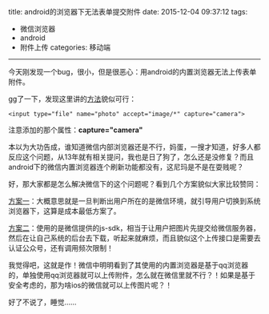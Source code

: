 title: android的浏览器下无法表单提交附件
date: 2015-12-04 09:37:12
tags: 
- 微信浏览器
- android
- 附件上传
categories: 移动端
---

今天刚发现一个bug，很小，但是很恶心：用android的内置浏览器无法上传表单附件。

gg了一下，发现这里讲的[方法](http://stackoverflow.com/questions/6569919/does-the-android-web-browser-allow-uploading-photos-just-taken-from-camera)貌似可行：

	<input type="file" name="photo" accept="image/*" capture="camera">
	
注意添加的那个属性：**capture="camera"**

本以为大功告成，谁知道微信内部浏览器还是不行，妈蛋，一搜才知道，好多人都反应这个问题，从13年就有相关提问，我也是日了狗了，怎么还是没修复？而且android下的微信内置浏览器连个刷新功能都没有，这尼玛是不是在耍贱呢？

好，那大家都是怎么解决微信下的这个问题呢？看到几个方案貌似大家比较赞同：

[方案一](http://www.zhihu.com/question/21452742)：大概意思就是一旦判断出用户所在的是微信环境，就引导用户切换到系统浏览器下，这算是成本最低方案了。

[方案二](https://segmentfault.com/q/1010000002479491)：使用的是微信提供的js-sdk，相当于让用户把图片先提交给微信服务器，然后在让自己系统的后台去下载，听起来就麻烦，而且貌似这个上传接口是需要去认证公众号，还有调用频次限制！

我觉得吧，这就是作！微信中明明看到了其使用的内置浏览器是基于qq浏览器的，单独使用qq浏览器就可以上传附件，怎么就在微信里就不行？！如果是基于安全考虑的，那为啥ios的微信就可以上传图片呢？！

好了不说了，睡觉……
